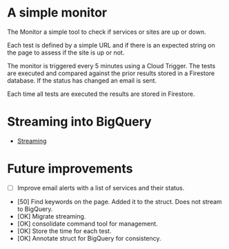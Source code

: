 # A simple monitor

The Monitor a simple tool to check if services or sites are up or down.

Each test is defined by a simple URL and if there is an expected string
on the page to assess if the site is up or not.

The monitor is triggered every 5 minutes using a Cloud Trigger.
The tests are executed and compared against the prior results stored in
a Firestore database. If the status  has  changed an email is sent.

Each time all tests are executed the results are stored in Firestore.

# Streaming into BigQuery

* [Streaming](https://cloud.google.com/bigquery/streaming-data-into-bigquery)



# Future improvements

- [  ]  Improve email alerts with a list of services and their status.
- [50]  Find keywords on the page. Added it to the struct. Does not stream to BigQuery.
- [OK]  Migrate streaming.
- [OK]  consolidate command tool for management.
- [OK]  Store the time for each test.
- [OK]  Annotate struct for BigQuery for consistency.

